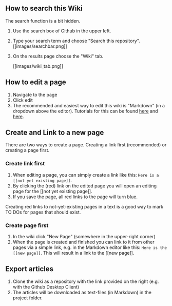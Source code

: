 ## How to search this Wiki

The search function is a bit hidden.

1.  Use the search box of Github in the upper left.
2.  Type your search term and choose "Search this repository".
    [[images/searchbar.png]]
3.  On the results page choose the "Wiki" tab.
    
    [[images/wiki_tab.png]]



## How to edit a page

1. Navigate to the page
2. Click edit
3. The recommended and easiest way to edit this wiki is "Markdown" (in a dropdown above the editor). Tutorials for this can be found [here](https://help.github.com/en/articles/about-writing-and-formatting-on-github) and [here](https://guides.github.com/features/mastering-markdown/).

## Create and Link to a new page

There are two ways to create a page. Creating a link first (recommended) or creating a page first.

### Create link first

1. When editing a page, you can simply create a link like this: `Here is a [[not yet existing page]]`.
2. By clicking the (red) link on the edited page you will open an editing page for the [[not yet existing page]].
3. If you save the page, all red links to the page will turn blue.

Creating red links to not-yet-existing pages in a text is a good way to mark TO DOs for pages that should exist.

### Create page first

1. In the wiki click "New Page" (somewhere in the upper-right corner)
2. When the page is created and finished you can link to it from other pages via a simple link, e.g. in the Markdown editor like this: `Here is the [[new page]]`. This will result in a link to the [[new page]].

## Export articles

1. Clone the wiki as a repository with the link provided on the right (e.g. with the Github Desktop Client)
2. The articles will be downloaded as text-files (in Markdown) in the project folder.

